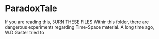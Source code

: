 # ParadoxTale
If you are reading this, BURN THESE FILES
Within this folder, there are dangerous experiments regarding Time-Space material.
A long time ago, W.D Gaster tried to
